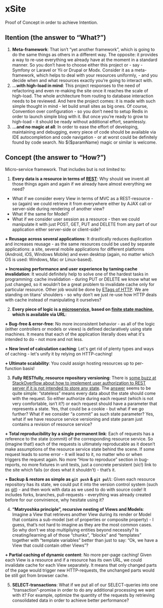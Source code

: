 # xSite
Proof of Concept in order to achieve Intention.

## Itention (the answer to “What?”)
1. **Meta-framework**: That isn’t “yet another framework”, which is going to do the same things as others in a different way. The opposite: it provides a way to re-use everything we already have at the moment in a standard manner. So you don’t have to choose either this project or - say - Symfony or Laravel or Yii or Drupal or Modx. Consider it as a meta-framework, which helps to deal with your resources uniformly, - and you decide when and what resources exactly you’re going to interact with.
2. **...with high-load in mind**: This project responses to the need of refactoring and even re-making the site once it reaches the scale of high-load. The whole architecture from routing to database interaction needs to be reviewed. And here the project comes: it is made with such simple thought in mind - let build small sites as big ones. Of course, Convention over configuration - so you don’t need to setup Redis in order to launch simple blog with it. But once you’re ready to grow to high-load - it should be ready without additional effort, seamlessly.
3. **...and no magic at all**: In order to ease the effort of developing, maintaining and debugging, every piece of code should be available via IDE autocompletion and code navigation - or at worst could be definitely found by code search. No ${$paramName} magic or similar is welcome.

## Concept (the answer to “How?”)
Micro-service framework.
That includes but is not limited to:

1. **Every data is a resource in terms of [REST](https://en.wikipedia.org/wiki/Representational_state_transfer)**: Why should we invent all those things again and again if we already have almost everything we need?
 - What if we consider every View in terms of MVC as a REST-resource - so (again) we could retrieve it from everywhere either by AJAX call or server-side during rendering of another view?
 - What if the same for Model?
 - What if we consider user session as a resource - then we could manipulate it with just POST, GET, PUT and DELETE from any part of our application either server-side or client-side?

 **\+ Reusage across several applications**: It drastically reduces duplication and increases reusage - as the same resources could be used by separate applications: a site, several mobile applications for different platforms (Android, iOS, Windows Mobile) and even desktop (again, no matter which OS is used: Windows, Mac or Linux-based).

 **\+ Increasing performance and user experience by taming cache invalidation**: It would definitely help to solve one of the hardest tasks in programming: cache invalidation - during PUT or DELETE we know what we just changed, so it wouldn’t be a great problem to invalidate cache only for particular resource. Other job would be done by [ETags of HTTP](https://en.wikipedia.org/wiki/HTTP_ETag). We are standing on titans’ shoulders - so why don’t we just re-use how HTTP deals with cache instead of manipulating it ourselves?

2. **Every piece of logic is a [microservice](https://en.wikipedia.org/wiki/Microservices), based on [finite state machine](https://en.wikipedia.org/wiki/Finite-state_machine), which is available via URL**:

**\+ Bug-free & error-free**: No more inconsistent behavior - as all of the logic (either controllers or models or views) is defined declaratively using state machines. It means that each of the application literally does what it's intended to do - not more and not less.

 **\+ New level of calculation caching**: Let's get rid of plenty types and ways of caching - let's unify it by relying on HTTP-caching!

 **\+ Ultimate scalability**: You could assign hosting resources up to per-function basis!

3. **Fully RESTfully, resource repository versioning**: There is [some buzz at StackOverflow about how to implement user authorization to REST server if it is not intended to store any state](http://stackoverflow.com/questions/3105296/if-rest-applications-are-supposed-to-be-stateless-how-do-you-manage-sessions). The [answer](http://stackoverflow.com/a/3105337) seems to be quite simple: “stateless” means every data about the state should come with the request. So either authorize during each request (which is not very comfortable, isn’t it?) or each request should have a parameter that represents a state. Yes, that could be a cookie - but what if we go further? What if we consider “a commit” as such state parameter? Yes, what if we have resource service versioning and state param just contains a revision of resource service?

 **\+ Total reproducibility by a single permanent link**: Each of requests has a reference to the state (commit) of the corresponding resource service. So (imagine that!) each of the requests is ultimately reproducable as it doesn’t make assumptions of the resource service state behind the scene. If some request leads to some error - it will lead to it, no matter who or when triggers the request again. No more “How to reproduce” section in bug-reports, no more fixtures in unit tests, just a concrete persistent (sic!) link to the site which fails (or does what it shouldn’t) - that’s it.

 **\+ Backup & restore as simple as `git push` & `git pull`**: Given each resource repository has its state, we could put it into the version control system (such as [git](https://en.wikipedia.org/wiki/Git)) - and then work with data as we used to do with source code! It includes forks, branches, pull-requests - everything was already created before for our convinience, why hesitate using it?

4. **“Matryoshka principle”, recursive nesting of Views and Models**: Imagine a View that retrieves another View during its render or Model that contains a sub-model (set of properties or composite property) - I guess, that’s not hard to imagine as they are the most common cases. So why don’t we stop multipliying entities beyond necessity? Is creating/learning all of those “chunks”, “blocks” and “templates” together with “template variables” better than just to say: “Ok, we have a View that could contain other Views”?

 **\+ Partial caching of dynamic content**: No more per-page caching! Given each View is a resource and if a resource has its own URL, we could invalidate cache for each View separately. It means that only changed parts of the page would trigger new HTTP-requests, the unchanged parts would be still got from browser cache.

5. **SELECT-transactions**: What if we put all of our SELECT-queries into one “transaction”-promise in order to do any additional processing we want with it? For example, optimize the quantity of the requests by retrieving consolidated data in order to achieve better performance?
